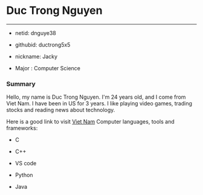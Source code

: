 # Duc Trong Nguyen
---
 - netid: dnguye38
 + githubid: ductrong5x5
 * nickname: Jacky
 - Major : Computer Science

### Summary
Hello, my name is Duc Trong Nguyen. I'm 24 years old, and I come from Viet Nam. I have been in US for 3 years. I like playing video games, trading stocks and reading news about technology.

Here is a good link to visit [Viet Nam](https://www.wayfairertravel.com/inspiration/most-beautiful-places-to-visit-in-vietnam/)
Computer languages, tools and frameworks: 
 - C
 + C++
 * VS code
 - Python
 + Java
 
